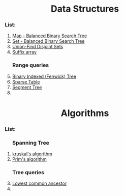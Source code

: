 <h1 align="center">Data Structures</h1>
<h3 align="left">List:</h3>

<p align="justify">
<ol>
<li><a href="./map.md">Map - Balanced Binary Search Tree</a></li>
<li><a href="set.md">Set - Balanced Binary Search Tree</a></li>
<li><a href="union-find.md">Union-Find  Disjoint Sets</a></li>
<li><a href="suffix-array.md"> Suffix array</a></li>

<h3 align="left">Range queries</h3>
<li><a href="fenwick-tree.md">Binary Indexed (Fenwick) Tree</a></li>
<li><a href="sparse-table.md">Sparse Table</a></li>
<li><a href="segment-tree.md"> Segment Tree</a></li>
<li></li>

</ol>

</p>


<h1 align="center">Algorithms</h1>
<h3 align="left">List:</h3>
<ol>

<h3 align="left">Spanning Tree</h3>

<li><a href="kruskal-algorithm.md">kruskal's algorithm</a></li>
<li><a href="prim-algorithm.md">Prim's algorithm</a></li>

<h3 align="left">Tree queries</h3>

<li><a href="lca.md"> Lowest common ancestor</a></li>


<li></li>

</ol>
